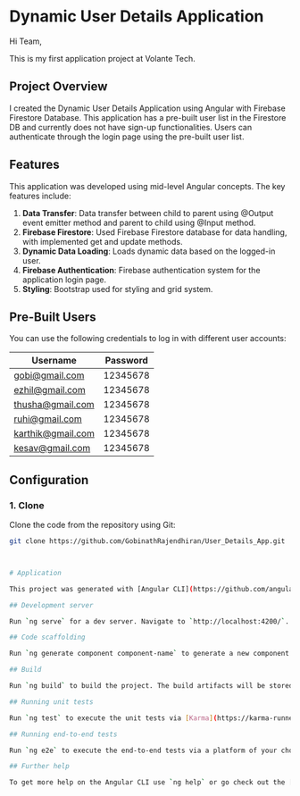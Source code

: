 # Dynamic User Details Application

Hi Team,

This is my first application project at Volante Tech.

## Project Overview

I created the Dynamic User Details Application using Angular with Firebase Firestore Database. This application has a pre-built user list in the Firestore DB and currently does not have sign-up functionalities. Users can authenticate through the login page using the pre-built user list.

## Features

This application was developed using mid-level Angular concepts. The key features include:

1. **Data Transfer**: Data transfer between child to parent using @Output event emitter method and parent to child using @Input method.
2. **Firebase Firestore**: Used Firebase Firestore database for data handling, with implemented get and update methods.
3. **Dynamic Data Loading**: Loads dynamic data based on the logged-in user.
4. **Firebase Authentication**: Firebase authentication system for the application login page.
5. **Styling**: Bootstrap used for styling and grid system.

## Pre-Built Users

You can use the following credentials to log in with different user accounts:

| Username          | Password  |
|-------------------|-----------|
| gobi@gmail.com    | 12345678  |
| ezhil@gmail.com   | 12345678  |
| thusha@gmail.com  | 12345678  |
| ruhi@gmail.com    | 12345678  |
| karthik@gmail.com | 12345678  |
| kesav@gmail.com   | 12345678  |

## Configuration

### 1. Clone

Clone the code from the repository using Git:

```bash
git clone https://github.com/GobinathRajendhiran/User_Details_App.git



# Application

This project was generated with [Angular CLI](https://github.com/angular/angular-cli) version 13.3.11.

## Development server

Run `ng serve` for a dev server. Navigate to `http://localhost:4200/`. The application will automatically reload if you change any of the source files.

## Code scaffolding

Run `ng generate component component-name` to generate a new component. You can also use `ng generate directive|pipe|service|class|guard|interface|enum|module`.

## Build

Run `ng build` to build the project. The build artifacts will be stored in the `dist/` directory.

## Running unit tests

Run `ng test` to execute the unit tests via [Karma](https://karma-runner.github.io).

## Running end-to-end tests

Run `ng e2e` to execute the end-to-end tests via a platform of your choice. To use this command, you need to first add a package that implements end-to-end testing capabilities.

## Further help

To get more help on the Angular CLI use `ng help` or go check out the [Angular CLI Overview and Command Reference](https://angular.io/cli) page.
